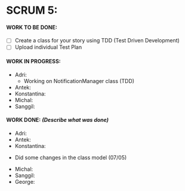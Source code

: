 # SCRUM 5:
#### WORK TO BE DONE:

 - [ ] Create a class for your story using TDD (Test Driven Development)
 - [ ] Upload individual Test Plan

#### WORK IN PROGRESS:

* Adri:
  - Working on NotificationManager class (TDD)
* Antek:
* Konstantina:
* Michal: 
* Sanggil:

#### WORK DONE: *(Describe what was done)*

 * Adri:
 * Antek:
 * Konstantina:
  - Did some changes in the class model (07/05)
 * Michal: 
 * Sanggil:
 * George:
